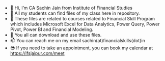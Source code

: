 - 👋 Hi, I’m CA Sachin Jain from Institute of Financial Studies
- 👀 All my students can find files of my class here in repository. 
- 🌱 These files are related to courses related to Financial Skill Program which includes Microsoft Excel for Data Analytics, Power Query, Power Pivot, Power BI and Financial Modeling. 
- 💞️ You all can download and use these files. 
- 📫 You can reach me on my email sachin(at)financialskills(dot)in 
- 😎 If you need to take an appointment, you can book my calendar at https://ifsjaipur.com/meet
<!--
ifsjaipur/ifsjaipur is a ✨- special ✨ repository because its `README.md` (this file) appears on your GitHub profile.
You can click the Preview link to take a look at your changes.
--->

